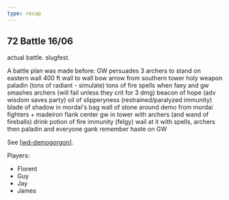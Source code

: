 ```yaml
---
type: recap
---
```


## 72 Battle 16/06
actual battle. slugfest.

A battle plan was made before:
GW persuades 3 archers to stand on eastern wall
400 ft wall to wall
bow arrow from southern tower
holy weapon paladin (tons of radiant - simulate)
tons of fire spells when faey and gw smashes
archers (will fail unless they crit for 3 dmg)
beacon of hope (adv wisdom saves party)
oil of slipperyness (restrained/paralyzed immunity)
blade of shadow in mordai's bag
wall of stone around demo from mordai
fighters + madeiron flank center
gw in tower with archers (and wand of fireballs)
drink potion of fire immunity (felgy)
wail at it with spells, archers
then paladin and everyone gank
remember haste on GW

See [[wd-demogorgon]].

Players:
- Florent
- Guy
- Jay
- James

[//begin]: # "Autogenerated link references for markdown compatibility"
[wd-demogorgon]: ../coast/wd-demogorgon "Waterdeep Siege"
[//end]: # "Autogenerated link references"

